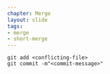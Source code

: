 ```yaml
---
chapter: Merge
layout: slide
tags:
- merge
- short-merge
---
```

	git add <conflicting-file>
	git commit -m"<commit-message>"